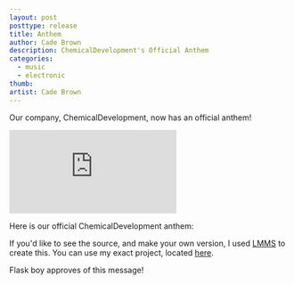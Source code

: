 ```yaml
---
layout: post
posttype: release
title: Anthem
author: Cade Brown
description: ChemicalDevelopment's Official Anthem
categories:
  - music
  - electronic
thumb: 
artist: Cade Brown
---
```


Our company, ChemicalDevelopment, now has an official anthem!

<!--more-->

<iframe class="integrated-player" src="https://clyp.it/e4ztrmam/widget" frameborder="0"></iframe>

Here is our official ChemicalDevelopment anthem:

If you'd like to see the source, and make your own version, I used [LMMS](http://lmms.io) to create this. You can use my exact project, located [here](https://github.com/CadeBrown/projectfiles/blob/master/music/chemicaldevelopment_anthem.mmpz).

Flask boy approves of this message!


